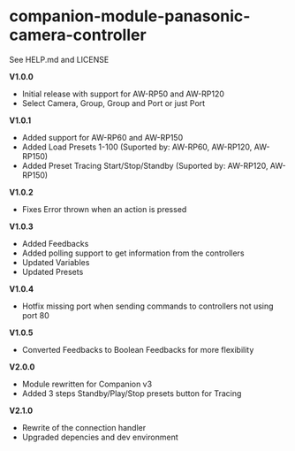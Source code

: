 # companion-module-panasonic-camera-controller

See HELP.md and LICENSE

**V1.0.0**

- Initial release with support for AW-RP50 and AW-RP120
- Select Camera, Group, Group and Port or just Port

**V1.0.1**

- Added support for AW-RP60 and AW-RP150
- Added Load Presets 1-100 (Suported by: AW-RP60, AW-RP120, AW-RP150)
- Added Preset Tracing Start/Stop/Standby (Suported by: AW-RP120, AW-RP150)

**V1.0.2**

- Fixes Error thrown when an action is pressed

**V1.0.3**

- Added Feedbacks
- Added polling support to get information from the controllers
- Updated Variables
- Updated Presets

**V1.0.4**

- Hotfix missing port when sending commands to controllers not using port 80

**V1.0.5**

- Converted Feedbacks to Boolean Feedbacks for more flexibility

**V2.0.0**

- Module rewritten for Companion v3
- Added 3 steps Standby/Play/Stop presets button for Tracing

**V2.1.0**

- Rewrite of the connection handler
- Upgraded depencies and dev environment

